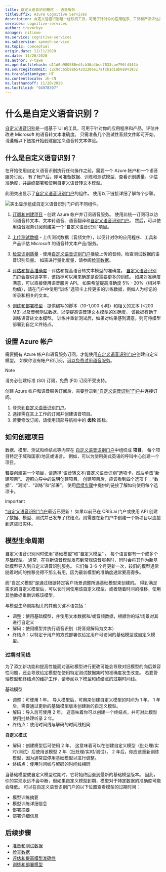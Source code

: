 ```yaml
---
title: 自定义语音识别概述 - 语音服务
titleSuffix: Azure Cognitive Services
description: 自定义语音识别是一组联机工具，可用于针对你的应用程序、工具和产品评估并改进我们的语音转文本准确度。 只需准备几个测试性音频文件即可开始。 请遵循以下链接开始创建自定义语音转文本体验。
services: cognitive-services
author: trevorbye
manager: nitinme
ms.service: cognitive-services
ms.subservice: speech-service
ms.topic: conceptual
origin.date: 11/11/2020
ms.date: 11/20/2020
ms.author: v-tawe
ms.openlocfilehash: d11d6b980580ed4cb36a4bcc7033cae796fd344b
ms.sourcegitcommit: c2c9dc65b886542d220ae17afcb1d1ab0a941932
ms.translationtype: HT
ms.contentlocale: zh-CN
ms.lasthandoff: 11/20/2020
ms.locfileid: "94978397"
---
```

# <a name="what-is-custom-speech"></a>什么是自定义语音识别？

[自定义语音识别](https://speech.azure.cn/customspeech)是一组基于 UI 的工具，可用于针对你的应用程序和产品，评估并改进 Microsoft 的语音转文本准确度。 只需准备几个测试性音频文件即可开始。 请遵循以下链接开始创建自定义语音转文本体验。

## <a name="whats-in-custom-speech"></a>什么是自定义语音识别？

在开始使用自定义语音识别执行任何操作之前，需要一个 Azure 帐户和一个语音服务订阅。 有了帐户后，即可准备数据、训练和测试模型、查看识别质量、评估准确度，并最终部署和使用自定义语音转文本模型。

此图突出显示了[自定义语音识别门户](https://speech.azure.cn/customspeech)的组件。 使用以下链接详细了解每个步骤。

![突出显示组成自定义语音识别门户的不同组件。](./media/custom-speech/custom-speech-overview.png)

1. [订阅和创建项目](#set-up-your-azure-account) - 创建 Azure 帐户并订阅语音服务。 使用此统一订阅可以访问语音转文本、文本转语音、语音翻译和[自定义语音识别门户](https://speech.azure.cn/customspeech)。 然后，可以使用语音服务订阅创建第一个“自定义语音识别”项目。

1. [上传测试数据](how-to-custom-speech-test-data.md) - 上传测试数据（音频文件），以便针对你的应用程序、工具和产品评估 Microsoft 的语音转文本产品/服务。

1. [检查识别质量](how-to-custom-speech-inspect-data.md) - 使用[自定义语音识别门户](https://speech.azure.cn/customspeech)播放上传的音频，检查测试数据的语音识别质量。 如需进行量化度量，请参阅[检查数据](how-to-custom-speech-inspect-data.md)。

1. [评估和提高准确度](how-to-custom-speech-evaluate-data.md) - 评估和提高语音转文本模型的准确度。 [自定义语音识别门户](https://speech.azure.cn/customspeech)会提供误字率，该指标可以用来确定是否需要更多的训练。 如果对准确度满意，可以直接使用语音服务 API。 如果希望提高准确度 5% - 20%（相对平均值），请在门户中使用“训练”选项卡上传更多的训练数据，例如人为标记的听录和相关的文本。

1. [训练和部署模型](how-to-custom-speech-train-model.md) - 提供编写的脚本（10-1,000 小时）和相关的文本 (<200 MB) 以及音频测试数据，以便提高语音转文本模型的准确度。 该数据有助于训练语音转文本模型。 训练并重新测试后，如果对结果感到满意，则可将模型部署到自定义终结点。

## <a name="set-up-your-azure-account"></a>设置 Azure 帐户

需要拥有 Azure 帐户和语音服务订阅，才能使用[自定义语音识别门户](https://speech.azure.cn/customspeech)创建自定义模型。 如果你没有帐户和订阅，[可以免费试用语音服务](overview.md#try-the-speech-service-for-free)。

> [!NOTE]
> 请务必创建标准 (S0) 订阅，免费 (F0) 订阅不受支持。

创建 Azure 帐户和语音服务订阅后，需要登录到[“自定义语音识别”门户](https://speech.azure.cn/customspeech)并连接订阅。

1. 登录到[自定义语音识别门户](https://speech.azure.cn/customspeech)。
1. 选择需在其上工作的订阅并创建语音项目。
1. 若要修改订阅，请使用顶部导航栏中的 **齿轮** 图标。

## <a name="how-to-create-a-project"></a>如何创建项目

数据、模型、测试和终结点等内容在 [自定义语音识别门户](https://speech.azure.cn/customspeech)中组织成 **项目**。 每个项目特定于域和国家/地区或语言。 例如，可以为使用美式英语的呼叫中心创建一个项目。

若要创建第一个项目，请选择“语音转文本/自定义语音识别”选项卡，然后单击“新建项目”。  遵照向导中的说明创建项目。 创建项目后，应该看到四个选项卡：“数据”、“测试”、“训练”和“部署”。    使用[后续步骤](#next-steps)中提供的链接了解如何使用每个选项卡。

> [!IMPORTANT]
> [“自定义语音识别”门户](https://speech.azure.cn/customspeech)最近已更新！ 如果以前已在 CRIS.ai 门户或使用 API 创建了数据、模型、测试并已发布了终结点，则需要在新门户中创建一个新项目以连接到这些旧实体。

## <a name="model-lifecycle"></a>模型生命周期

自定义语音识别同时使用“基础模型”和“自定义模型” 。 每个语言都有一个或多个基础模型。 通常，在将新语音模型发布到常规语音服务时，同时会将其作为新基础模型导入到自定义语音识别服务。 它们每 3-6 个月更新一次，较旧的模型通常随着时间的推移变得不那么有用，因为最新模型的准确度通常要高得多。

而“自定义模型”是通过根据特定客户场景调整所选基础模型来创建的。 得到满足需求的自定义模型后，可以长时间使用该自定义模型，或者随着时间的推移，使用其他数据重新训练该模型。 

与模型生命周期相关的其他关键术语包括：

* 调整：使用基础模型，并使用文本数据和/或音频数据，根据你的域/场景对其进行自定义
* 解码：使用模型并执行语音识别（将音频解码为文本）
* 终结点：以特定于用户的方式部署仅给定用户可访问的基础模型或自定义模型。

### <a name="expiration-timeline"></a>过期时间线

为了添加新功能和提高性能而对基础模型进行更改可能会导致对旧模型的向后兼容性问题，还会导致给定模型在使用特定测试数据集时的准确度发生改变。 若要管理模型和终结点的维护工作，请参阅以下模型和终结点的过期时间线。

基础模型 

* 调整：可使用 1 年。 导入模型后，可用来创建自定义模型的时间为 1 年。 1 年后，需要通过更新的基础模型版本创建新的自定义模型。  
* 解码：导入后可使用 2 年。 这意味着你可以创建一个终结点，并可对此模型使用批处理听录 2 年。 
* 终结点：使用时间线与解码的时间线相同

**自定义模式**

* 解码：创建模型后可使用 2 年。 这意味着可以在创建自定义模型（批处理/实时/测试）后使用该模型 2 年（批处理/实时/测试）。 2 年后，你应该重新训练模型，因为通常应停用基础模型以进行调整。  
* 终结点：使用时间线与解码的时间线相同

当基础模型或自定义模型过期时，它将始终回退到最新的基础模型版本。 因此，你的实现永远不会中断，但如果自定义模型到期，模型对于特定数据的准确度可能会降低。 可以在自定义语音识别门户的以下位置查看模型的过期时间：

* 模型训练摘要
* 模型训练详细信息
* 部署摘要
* 部署详细信息
 
## <a name="next-steps"></a>后续步骤

* [准备和测试数据](how-to-custom-speech-test-data.md)
* [检查数据](how-to-custom-speech-inspect-data.md)
* [评估和提高模型准确性](how-to-custom-speech-evaluate-data.md)
* [训练和部署模型](how-to-custom-speech-train-model.md)
